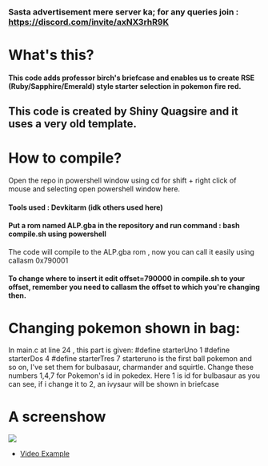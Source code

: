 ### Sasta advertisement mere server ka; for any queries join : https://discord.com/invite/axNX3rhR9K
# What's this?
#### This code adds professor birch's briefcase and enables us to create RSE (Ruby/Sapphire/Emerald) style starter selection in pokemon fire red.
## This code is created by Shiny Quagsire and it uses a very old template.
# How to compile?
Open the repo in powershell window using cd for shift + right click of mouse and selecting open powershell window here. 
#### Tools used : Devkitarm (idk others used here)
#### Put a rom named ALP.gba in the repository and run command : bash compile.sh using powershell
The code will compile to the ALP.gba rom , now you can call it easily using callasm 0x790001
#### To change where to insert it edit offset=790000 in compile.sh to your offset, remember you need to callasm the offset to which you're changing then.
# Changing pokemon shown in bag:
In main.c at line 24 , this part is given: 
#define starterUno 	1
#define starterDos 	4
#define starterTres	7
starteruno is the first ball pokemon and so on, I've set them for bulbasaur, charmander and squirtle. Change these numbers 1,4,7 for Pokemon's id in pokedex.
Here 1 is id for bulbasaur as you can see, if i change it to 2, an ivysaur will be shown in briefcase
# A screenshow
<image src="test_1723638189944.png"> </image>


- [Video Example](https://media.discordapp.net/attachments/1082555840281714789/1273245907881820171/Screenrecorder-2024-08-14-17-09-24-235.mp4?ex=66bf3ba8&is=66bdea28&hm=76de2d1264776fdf6e9b3e43a8099b1fc624dcf0e367fc7b18844ee12d0e2770&)
